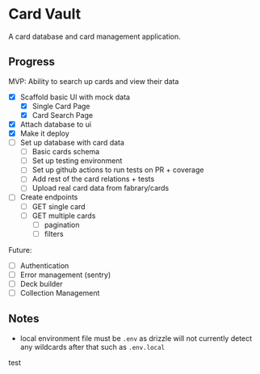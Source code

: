 # Card Vault

A card database and card management application.

## Progress

MVP: Ability to search up cards and view their data

- [x] Scaffold basic UI with mock data
  - [x] Single Card Page
  - [x] Card Search Page
- [x] Attach database to ui
- [x] Make it deploy
- [ ] Set up database with card data
  - [ ] Basic cards schema
  - [ ] Set up testing environment
  - [ ] Set up github actions to run tests on PR + coverage
  - [ ] Add rest of the card relations + tests
  - [ ] Upload real card data from fabrary/cards
- [ ] Create endpoints
  - [ ] GET single card
  - [ ] GET multiple cards
    - [ ] pagination
    - [ ] filters

Future:

- [ ] Authentication
- [ ] Error management (sentry)
- [ ] Deck builder
- [ ] Collection Management

## Notes

- local environment file must be `.env` as drizzle will not currently detect any wildcards after that such as `.env.local`

test
